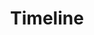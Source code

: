 ---
title: "Timeline"
layout: vertical-timeline
heading: "A Timeline of Situations & Cases before the ICC"
---